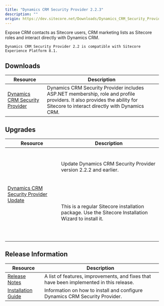 ```yaml
---
title: "Dynamics CRM Security Provider 2.2.3"
description: ""
origin: https://dev.sitecore.net/Downloads/Dynamics_CRM_Security_Provider/2_2/Dynamics_CRM_Security_Provider_2_2_3.aspx
---
```


Expose CRM contacts as Sitecore users, CRM marketing lists as Sitecore roles and interact directly with Dynamics CRM.

`Dynamics CRM Security Provider 2.2 is compatible with Sitecore Experience Platform 8.1.`

## Downloads

 | Resource | Description |
 | --- | --- |
 | [Dynamics CRM Security Provider](https://scdp.blob.core.windows.net/downloads/Dynamics%20CRM%20Security%20Provider/2%202/Dynamics%20CRM%20Security%20Provider%202%202%203/Secure/Microsoft%20Dynamics%20CRM%20Security%20Provider%202.2.3%20rev.%20170118.zip) | Dynamics CRM Security Provider includes ASP.NET membership, role and profile providers. It also provides the ability for Sitecore to interact directly with Dynamics CRM. |

## Upgrades

 | Resource | Description |
 | --- | --- |
 | [Dynamics CRM Security Provider Update](https://scdp.blob.core.windows.net/downloads/Dynamics%20CRM%20Security%20Provider/2%202/Dynamics%20CRM%20Security%20Provider%202%202%203/Secure/Microsoft%20Dynamics%20CRM%20Security%20Provider%202.2.3%20rev.%20170118%20Update.zip) | <br /><br />Update Dynamics CRM Security Provider version 2.2.2 and earlier.<br /><br />  <Alert variant='warning' mb={4}><br />    <AlertIcon /><br />    <br /><br />This is a regular Sitecore installation package. Use the Sitecore Installation Wizard to install it.<br /><br /><br />  </Alert><br />   |

## Release Information

 | Resource | Description |
 | --- | --- |
 | [Release Notes](/downloads/Dynamics_CRM_Security_Provider/2_1/Dynamics_CRM_Security_Provider_2_1_2/Release_Notes) | A list of features, improvements, and fixes that have been implemented in this release. |
 | [Installation Guide](/downloads/Dynamics_CRM_Security_Provider/2_1/Dynamics_CRM_Security_Provider_2_1_2/Installation_Guide) | Information on how to install and configure Dynamics CRM Security Provider. |